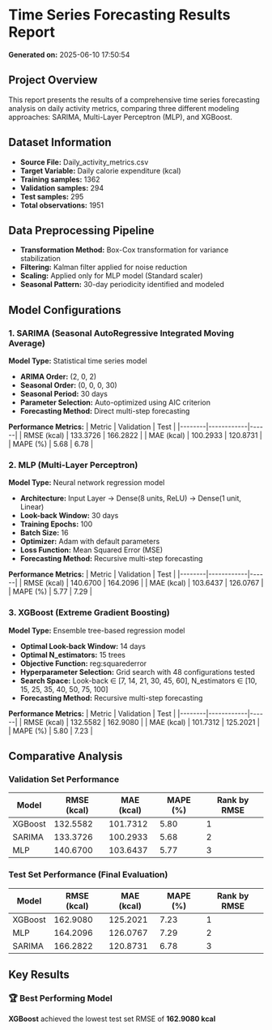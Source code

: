 # Time Series Forecasting Results Report

**Generated on:** 2025-06-10 17:50:54

## Project Overview
This report presents the results of a comprehensive time series forecasting analysis on daily activity metrics, comparing three different modeling approaches: SARIMA, Multi-Layer Perceptron (MLP), and XGBoost.

## Dataset Information
- **Source File:** Daily_activity_metrics.csv
- **Target Variable:** Daily calorie expenditure (kcal)
- **Training samples:** 1362
- **Validation samples:** 294
- **Test samples:** 295
- **Total observations:** 1951

## Data Preprocessing Pipeline
- **Transformation Method:** Box-Cox transformation for variance stabilization
- **Filtering:** Kalman filter applied for noise reduction
- **Scaling:** Applied only for MLP model (Standard scaler)
- **Seasonal Pattern:** 30-day periodicity identified and modeled

## Model Configurations

### 1. SARIMA (Seasonal AutoRegressive Integrated Moving Average)
**Model Type:** Statistical time series model
- **ARIMA Order:** (2, 0, 2)
- **Seasonal Order:** (0, 0, 0, 30)
- **Seasonal Period:** 30 days
- **Parameter Selection:** Auto-optimized using AIC criterion
- **Forecasting Method:** Direct multi-step forecasting

**Performance Metrics:**
| Metric | Validation | Test |
|--------|------------|------|
| RMSE (kcal) | 133.3726 | 166.2822 |
| MAE (kcal) | 100.2933 | 120.8731 |
| MAPE (%) | 5.68 | 6.78 |

### 2. MLP (Multi-Layer Perceptron)
**Model Type:** Neural network regression model
- **Architecture:** Input Layer → Dense(8 units, ReLU) → Dense(1 unit, Linear)
- **Look-back Window:** 30 days
- **Training Epochs:** 100
- **Batch Size:** 16
- **Optimizer:** Adam with default parameters
- **Loss Function:** Mean Squared Error (MSE)
- **Forecasting Method:** Recursive multi-step forecasting

**Performance Metrics:**
| Metric | Validation | Test |
|--------|------------|------|
| RMSE (kcal) | 140.6700 | 164.2096 |
| MAE (kcal) | 103.6437 | 126.0767 |
| MAPE (%) | 5.77 | 7.29 |

### 3. XGBoost (Extreme Gradient Boosting)
**Model Type:** Ensemble tree-based regression model
- **Optimal Look-back Window:** 14 days
- **Optimal N_estimators:** 15 trees
- **Objective Function:** reg:squarederror
- **Hyperparameter Selection:** Grid search with 48 configurations tested
- **Search Space:** Look-back ∈ [7, 14, 21, 30, 45, 60], N_estimators ∈ [10, 15, 25, 35, 40, 50, 75, 100]
- **Forecasting Method:** Recursive multi-step forecasting

**Performance Metrics:**
| Metric | Validation | Test |
|--------|------------|------|
| RMSE (kcal) | 132.5582 | 162.9080 |
| MAE (kcal) | 101.7312 | 125.2021 |
| MAPE (%) | 5.80 | 7.23 |

## Comparative Analysis

### Validation Set Performance
| Model | RMSE (kcal) | MAE (kcal) | MAPE (%) | Rank by RMSE |
|-------|-------------|------------|----------|--------------|
| XGBoost | 132.5582 | 101.7312 | 5.80 | 1 |
| SARIMA | 133.3726 | 100.2933 | 5.68 | 2 |
| MLP | 140.6700 | 103.6437 | 5.77 | 3 |

### Test Set Performance (Final Evaluation)
| Model | RMSE (kcal) | MAE (kcal) | MAPE (%) | Rank by RMSE |
|-------|-------------|------------|----------|--------------|
| XGBoost | 162.9080 | 125.2021 | 7.23 | 1 |
| MLP | 164.2096 | 126.0767 | 7.29 | 2 |
| SARIMA | 166.2822 | 120.8731 | 6.78 | 3 |

## Key Results

### 🏆 Best Performing Model
**XGBoost** achieved the lowest test set RMSE of **162.9080 kcal**
